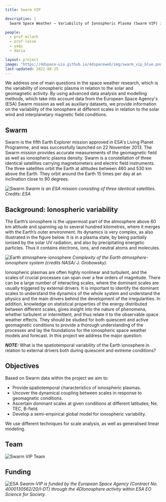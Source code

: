 ```yaml
---
title: Swarm VIP

description: |
  Swarm Space Weather – Variability of Ionospheric Plasma (Swarm VIP) is supported by the European Space Agency, EO Science for Society. In the project we use Swarm satellite data and other datasets to determine determine the dominant scales in the ionosphere at different geomagnetic conditions and create a semi-empiric dynamic model of the ionosphere.

people:
  - prof-miloch
  - prof-lasse
  - yaqi
  - daria

layout: project
image: "https://4dspace-uio.github.io/4dspaceweb/img/swarm_vip_blue.png"
last-updated: 2022-08-25
---
```


We address one of main questions in the space weather research, which is the variability of ionospheric plasma in relation to the solar and geomagnetic activity. By using advanced data analysis and modelling methods, which take into account data from the European Space Agency's (ESA) Swarm mission as well as auxiliary datasets, we provide information on the variability of the ionosphere at different scales in relation to the solar wind and interplanetary magnetic field conditions.

## Swarm
Swarm is the fifth Earth Explorer mission approved in ESA's Living Planet Programme, and was successfully launched on 22 November 2013. The Swarm mission provides accurate measurements of the geomagnetic field as well as ionospheric plasma density. Swarm is a constellation of three identical satellites carrying magnetometers and electric field instruments. The three satellites orbit the Earth at altitudes between 460 and 530 km above the Earth. They orbit around the Earth 15 times per day at an inclination close to 90 degrees.

![Swarm](https://www.mn.uio.no/fysikk/english/research/projects/swarm-vip/swarm_image.png)
*Swarm is an ESA mission consisting of three identical satellites. Credits: ESA*

## Background: Ionospheric variability
The Earth’s ionosphere is the uppermost part of the atmosphere above 60 km altitude and spanning up to several hundred kilometres, where it merges with the Earth’s outer environment. Its dynamics is very complex, as also illustrated in the figure below. It is in a plasma state, by being partially ionised by the solar UV radiation, and also by precipitating energetic particles. Thus it contains electrons, ions, and neutral atoms and molecules.

![Earth atmosphere-ionosphere](https://www.mn.uio.no/fysikk/english/research/projects/swarm-vip/earth_ionosphere_nasa_j_grobowksy.png)
*Complexity of the Earth atmosphere-ionosphere system (credits NASA/ J. Grobowsky).*

Ionospheric plasmas are often highly nonlinear and turbulent, and the scales of crucial processes can span over a few orders of magnitude. There can be a large number of interacting scales, where the dominant scales are usually triggered by external drivers. It is important to identify the dominant scales to understand the dynamics of the whole system and understand the physics and the main drivers behind the development of the irregularities. In addition, knowledge on statistical properties of the energy distributed between different scales, gives insight into the nature of phenomena, whether turbulent or intermittent, and thus relate it to the observable space weather effects. They should be studied for both quiescent and active geomagnetic conditions to provide a thorough understanding of the processes and lay the foundations for the ionospheric space weather models and forecast. In this project we address the major question:

**_NOTE:_**  What is the spatiotemporal variability of the Earth ionosphere in relation to external drivers both during quiescent and extreme conditions?

## Objectives

Based on Swarm data within the project we aim to:

 - Provide spatiotemporal characteristics of ionospheric plasmas.
 - Uncover the dynamical coupling between scales in response to geomagnetic conditions.
 - Ascertain dominant scales at given conditions at different latitudes; Ne, TEC, B-field.
 - Develop a semi-empirical global model for ionospheric variability.

We use different techniques for scale analysis, as well as generalised linear modeling.

## Team
![Swarm VIP Team](https://www.mn.uio.no/fysikk/english/research/projects/swarm-vip/logos_swarmvip.png)

## Funding
![ESA](https://www.mn.uio.no/fysikk/english/research/projects/swarm/esa_logo.png)
*Swarm-VIP is funded by the European Space Agency (Contract No. 4000130562/20/I-DT) through the 4DIonosphere activity within ESA EO Science for Society.*
